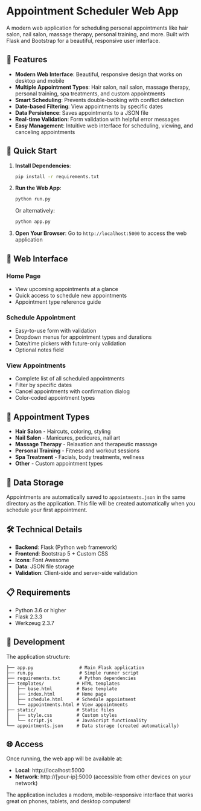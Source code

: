 # Appointment Scheduler Web App

A modern web application for scheduling personal appointments like hair salon, nail salon, massage therapy, personal training, and more. Built with Flask and Bootstrap for a beautiful, responsive user interface.

## 🌟 Features

- **Modern Web Interface**: Beautiful, responsive design that works on desktop and mobile
- **Multiple Appointment Types**: Hair salon, nail salon, massage therapy, personal training, spa treatments, and custom appointments
- **Smart Scheduling**: Prevents double-booking with conflict detection
- **Date-based Filtering**: View appointments by specific dates
- **Data Persistence**: Saves appointments to a JSON file
- **Real-time Validation**: Form validation with helpful error messages
- **Easy Management**: Intuitive web interface for scheduling, viewing, and canceling appointments

## 🚀 Quick Start

1. **Install Dependencies**:
   ```bash
   pip install -r requirements.txt
   ```

2. **Run the Web App**:
   ```bash
   python run.py
   ```
   Or alternatively:
   ```bash
   python app.py
   ```

3. **Open Your Browser**:
   Go to `http://localhost:5000` to access the web application

## 📱 Web Interface

### Home Page
- View upcoming appointments at a glance
- Quick access to schedule new appointments
- Appointment type reference guide

### Schedule Appointment
- Easy-to-use form with validation
- Dropdown menus for appointment types and durations
- Date/time pickers with future-only validation
- Optional notes field

### View Appointments
- Complete list of all scheduled appointments
- Filter by specific dates
- Cancel appointments with confirmation dialog
- Color-coded appointment types

## 🎨 Appointment Types

- **Hair Salon** - Haircuts, coloring, styling
- **Nail Salon** - Manicures, pedicures, nail art
- **Massage Therapy** - Relaxation and therapeutic massage
- **Personal Training** - Fitness and workout sessions
- **Spa Treatment** - Facials, body treatments, wellness
- **Other** - Custom appointment types

## 💾 Data Storage

Appointments are automatically saved to `appointments.json` in the same directory as the application. This file will be created automatically when you schedule your first appointment.

## 🛠️ Technical Details

- **Backend**: Flask (Python web framework)
- **Frontend**: Bootstrap 5 + Custom CSS
- **Icons**: Font Awesome
- **Data**: JSON file storage
- **Validation**: Client-side and server-side validation

## 📋 Requirements

- Python 3.6 or higher
- Flask 2.3.3
- Werkzeug 2.3.7

## 🔧 Development

The application structure:
```
├── app.py                 # Main Flask application
├── run.py                 # Simple runner script
├── requirements.txt       # Python dependencies
├── templates/            # HTML templates
│   ├── base.html         # Base template
│   ├── index.html        # Home page
│   ├── schedule.html     # Schedule appointment
│   └── appointments.html # View appointments
├── static/               # Static files
│   ├── style.css         # Custom styles
│   └── script.js         # JavaScript functionality
└── appointments.json     # Data storage (created automatically)
```

## 🌐 Access

Once running, the web app will be available at:
- **Local**: http://localhost:5000
- **Network**: http://[your-ip]:5000 (accessible from other devices on your network)

The application includes a modern, mobile-responsive interface that works great on phones, tablets, and desktop computers!
